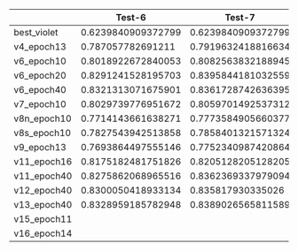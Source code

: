 |             | Test-6             | Test-7             | Test-8             | Test-9             | Test-11            | Test-12            | Test-13            | Test-15            | Test-16            |
| ----------- | ------------------ | ------------------ | ------------------ | ------------------ | ------------------ | ------------------ | ------------------ | ------------------ | ------------------ |
| best_violet | 0.6239840909372799 | 0.6239840909372799 | 0.625176262802658  | 0.6239840584379687 |                    |                    |                    |                    |                    |
| v4_epoch13  | 0.787057782691211  | 0.7919632418816634 | 0.7973127789928979 | 0.7870578206508623 |                    |                    |                    |                    |                    |
| v6_epoch10  | 0.8018922672840053 | 0.8082563832188945 | 0.8108108108108107 | 0.8018922735331964 |                    |                    |                    |                    |                    |
| v6_epoch20  | 0.8291241528195703 | 0.8395844181032559 | 0.840249278843694  | 0.8291241528195703 | 0.8291241528195703 | 0.8241027206503239 | 0.8022768909383786 |                    |                    |
| v6_epoch40  | 0.8321313071675901 | 0.8361728742636395 | 0.840098025504712  | 0.8321313507114431 | 0.8321313507114431 | 0.8239467497721191 | 0.8085106382978723 | 0.7586206896551725 | 0.785371351749476  |
| v7_epoch10  | 0.8029739776951672 | 0.8059701492537312 | 0.8059701492537312 | 0.8029739776951672 |                    |                    |                    |                    |                    |
| v8n_epoch10 | 0.7714143661638271 | 0.7773584905660377 | 0.7773584905660377 | 0.7714143441232963 | 0.7714142499986663 |                    |                    |                    |                    |
| v8s_epoch10 | 0.7827543942513858 | 0.7858401321571324 | 0.7812394750133469 | 0.7827544160591913 | 0.7827544020073853 |                    |                    |                    |                    |
| v9_epoch13  | 0.7693864497555146 | 0.7752340987420864 | 0.7750404473645147 | 0.7693864029423825 | 0.7693865263248164 |                    |                    |                    |                    |
| v11_epoch16 | 0.8175182481751826 | 0.8205128205128205 | 0.8205128205128205 | 0.8145454545454546 | 0.8175182481751826 |                    |                    |                    |                    |
| v11_epoch40 | 0.8275862068965516 | 0.8362369337979094 | 0.8333333333333333 | 0.8275862068965516 | 0.8275862068965516 | 0.8087774294670846 |                    |                    |                    |
| v12_epoch40 | 0.8300050418933134 | 0.835817930335026  | 0.835817930335026  | 0.8300050418933134 | 0.8300050418933134 | 0.8258613110540378 | 0.8071353735355299 | 0.7313987305978801 |                    |
| v13_epoch40 | 0.8328959185782948 | 0.8389026565811589 | 0.8389026565811589 | 0.8328959185782948 |                    | 0.8331343256546457 | 0.81985225170889   | 0.7569230769230769 | 0.8070175438596492 |
| v15_epoch11 |                    |                    |                    |                    |                    |                    | 0.7940461328557061 | 0.8442786278970948 | 0.8530032113129434 |
| v16_epoch14 |                    |                    |                    |                    |                    |                    | 0.8236857935572378 | 0.8317404698529698 | 0.8720078022646437 |
